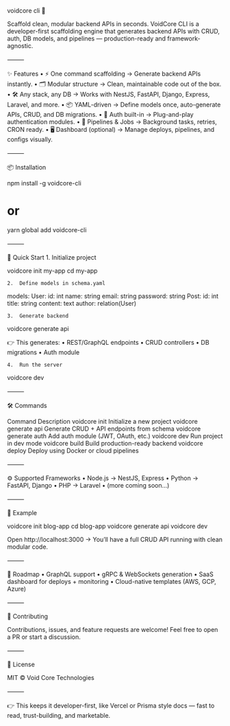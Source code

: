 
voidcore cli 🚀

Scaffold clean, modular backend APIs in seconds.
VoidCore CLI is a developer-first scaffolding engine that generates backend APIs with CRUD, auth, DB models, and pipelines — production-ready and framework-agnostic.

⸻

✨ Features
	•	⚡ One command scaffolding → Generate backend APIs instantly.
	•	🗂 Modular structure → Clean, maintainable code out of the box.
	•	🛠 Any stack, any DB → Works with NestJS, FastAPI, Django, Express, Laravel, and more.
	•	📦 YAML-driven → Define models once, auto-generate APIs, CRUD, and DB migrations.
	•	🔐 Auth built-in → Plug-and-play authentication modules.
	•	🔄 Pipelines & Jobs → Background tasks, retries, CRON ready.
	•	🖥 Dashboard (optional) → Manage deploys, pipelines, and configs visually.

⸻

📦 Installation

npm install -g voidcore-cli
# or
yarn global add voidcore-cli


⸻

🚀 Quick Start
	1.	Initialize project

voidcore init my-app
cd my-app

	2.	Define models in schema.yaml

models:
  User:
    id: int
    name: string
    email: string
    password: string
  Post:
    id: int
    title: string
    content: text
    author: relation(User)

	3.	Generate backend

voidcore generate api

👉 This generates:
	•	REST/GraphQL endpoints
	•	CRUD controllers
	•	DB migrations
	•	Auth module

	4.	Run the server

voidcore dev


⸻

🛠 Commands

Command	Description
voidcore init <name>	Initialize a new project
voidcore generate api	Generate CRUD + API endpoints from schema
voidcore generate auth	Add auth module (JWT, OAuth, etc.)
voidcore dev	Run project in dev mode
voidcore build	Build production-ready backend
voidcore deploy	Deploy using Docker or cloud pipelines


⸻

⚙️ Supported Frameworks
	•	Node.js → NestJS, Express
	•	Python → FastAPI, Django
	•	PHP → Laravel
	•	(more coming soon…)

⸻

📖 Example

voidcore init blog-app
cd blog-app
voidcore generate api
voidcore dev

Open http://localhost:3000 → You’ll have a full CRUD API running with clean modular code.

⸻

🧩 Roadmap
	•	GraphQL support
	•	gRPC & WebSockets generation
	•	SaaS dashboard for deploys + monitoring
	•	Cloud-native templates (AWS, GCP, Azure)

⸻

🤝 Contributing

Contributions, issues, and feature requests are welcome!
Feel free to open a PR or start a discussion.

⸻

📜 License

MIT © Void Core Technologies

⸻

👉 This keeps it developer-first, like Vercel or Prisma style docs — fast to read, trust-building, and marketable.
